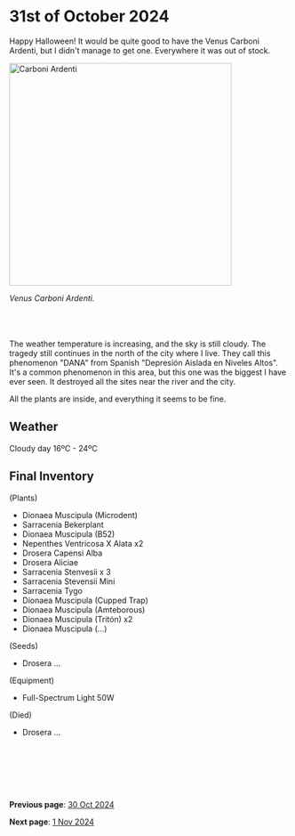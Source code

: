 # 31st of October 2024

Happy Halloween! It would be quite good to have the Venus Carboni Ardenti, but I didn't manage to get one. Everywhere it was out of stock.

<img src="../../docs/resource/img/20241031/31102024_1.jpeg" alt="Carboni Ardenti" width="400">

*Venus Carboni Ardenti.*
<br><br><br><br>

The weather temperature is increasing, and the sky is still cloudy. The tragedy still continues in the north of the city where I live. They call this phenomenon "DANA" from Spanish "Depresión Aislada en Niveles Altos". It's a common phenomenon in this area, but this one was the biggest I have ever seen. It destroyed all the sites near the river and the city.

All the plants are inside, and everything it seems to be fine.

## Weather

Cloudy day 16ºC - 24ºC


## Final Inventory

(Plants)
- Dionaea Muscipula (Microdent)
- Sarracenia Bekerplant
- Dionaea Muscipula (B52)
- Nepenthes Ventricosa X Alata x2
- Drosera Capensi Alba
- Drosera Aliciae
- Sarracenia Stenvesii x 3
- Sarracenia Stevensii Mini
- Sarracenia Tygo
- Dionaea Muscipula (Cupped Trap)
- Dionaea Muscipula (Amteborous)
- Dionaea Muscipula (Tritón) x2
- Dionaea Muscipula (...)

(Seeds)
- Drosera ...

(Equipment)
- Full-Spectrum Light 50W

(Died)
- Drosera ...

<br>
<br>
<br>
<br>
<br>

**Previous page**: <a href="./30_oct_2024">30 Oct 2024</a>

**Next page**: <a href="./1_nov_2024">1 Nov 2024</a>
<br>
<br>
<br>
<br>
<br>
<br>